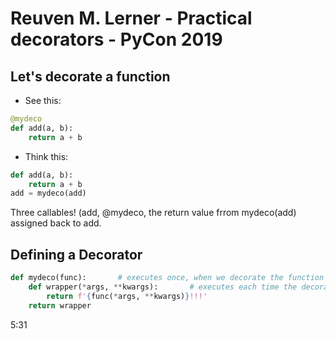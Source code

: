 # Reuven M. Lerner - Practical decorators - PyCon 2019

## Let's decorate a function 
- See this:
```python
@mydeco
def add(a, b):
    return a + b
```

- Think this:
```python
def add(a, b):
    return a + b
add = mydeco(add)
```

Three callables! (add, @mydeco, the return value frrom mydeco(add) assigned back to add.

## Defining a Decorator
```python
def mydeco(func):       # executes once, when we decorate the function
    def wrapper(*args, **kwargs):       # executes each time the decorated function runs
        return f'{func(*args, **kwargs)}!!!'
    return wrapper
```

5:31
